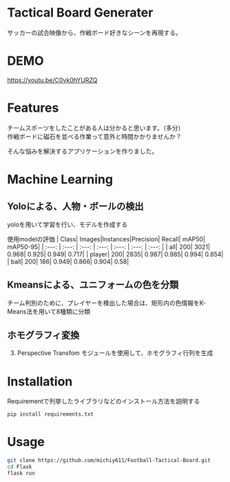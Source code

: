 ﻿# Tactical Board Generater
サッカーの試合映像から、作戦ボード好きなシーンを再現する。

# DEMO

https://youtu.be/C0vk0hYURZQ

# Features

チームスポーツをしたことがある人は分かると思います。（多分）  
作戦ボードに磁石を並べる作業って意外と時間かかりませんか？

そんな悩みを解決するアプリケーションを作りました。

# Machine Learning
## Yoloによる、人物・ボールの検出  
yoloを用いて学習を行い、モデルを作成する

使用modelの評価
|  Class| Images|Instances|Precision| Recall|  mAP50| mAP50-95|
| :---: | :---: | :---: | :---: | :---: | :---: | :---: |
|    all|    200|   3021|  0.968|  0.925|  0.949|  0.717|
| player|    200|   2835|  0.987|  0.985|  0.994|  0.854|
|   ball|    200|    186|  0.949|  0.866|  0.904|   0.58|


## Kmeansによる、ユニフォームの色を分類
チーム判別のために、プレイヤーを検出した場合は、矩形内の色情報をK-Means法を用いて8種類に分類

## ホモグラフィ変換
3. Perspective Transfom モジュールを使用して、ホモグラフィ行列を生成


# Installation

Requirementで列挙したライブラリなどのインストール方法を説明する

```bash
pip install requirements.txt
```

# Usage
```bash
git clone https://github.com/michiy611/Football-Tactical-Board.git
cd Flask
flask run
```
